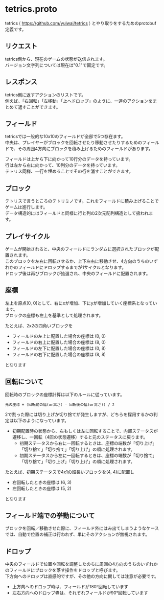 tetrics.proto
====

tetrics ( https://github.com/yuiwai/tetrics ) とやり取りをするためのprotobuf定義です。

## リクエスト

tetrics側から、現在のゲームの状態が送信されます。  
バージョン文字列については現在は"0.1"で固定です。

## レスポンス

tetrics側に返すアクションのリストです。  
例えば、「右回転」「左移動」「上へドロップ」のように、一連のアクションをまとめて返すことができます。


## フィールド

tetricsでは一般的な10x10のフィールドが全部で5つ存在ます。  
中央は、プレイヤーがブロックを回転させたり移動させたりするためのフィールドで、その周囲4方向にブロックを積み上げるためのフィールドがあります。  

フィールドは上から下に向かって10行分のデータを持っています。  
行は左から右に向かって、10列分のデータを持っています。  
テトリス同様、一行を埋めることでその行を消すことができます。

## ブロック

テトリスで言うところのテトリミノです。これをフィールドに積み上げることでゲームは進行します。  
データ構造的にはフィールドと同様に行と列の2次元配列構造として扱われます。

## プレイサイクル

ゲームが開始されると、中央のフィールドにランダムに選択されたブロックが配置されます。  
このブロックを左右に回転させるか、上下左右に移動させ、4方向のうちのいずれかのフィールドにドロップするまでが1サイクルとなります。  
ドロップ後は再びブロックが抽選され、中央のフィールドに配置されます。

## 座標

左上を原点(0, 0)として、右にxが増加、下にyが増加していく座標系となっています。  
ブロックの座標も左上を基準として処理されます。

たとえば、2x2の四角いブロックを

- フィールドの左上に配置した場合の座標は (0, 0)
- フィールドの右上に配置した場合の座標は (8, 0)
- フィールドの左下に配置した場合の座標は (0, 8)
- フィールドの右下に配置した場合の座標は (8, 8)

となります

## 回転について

回転時のブロックの座標計算は以下のルールに従っています。  

`元の座標 + (回転前の幅(or高さ) - 回転後の幅(or高さ)) / 2`

2で割った際には切り上げか切り捨てが発生しますが、どちらを採用するかの判定は以下のようになっています。

- 初期配置時の状態から、右もしくは左に回転することで、内部ステータスが遷移し、一回転（4回の状態遷移）すると元のステータスに戻ります。
  - 初期ステータスから右に一回転するときは、座標の端数が「切り上げ」「切り捨て」「切り捨て」「切り上げ」の順に処理されます。
  - 初期ステータスから左に一回転するときは、座標の端数が「切り捨て」「切り捨て」「切り上げ」「切り上げ」の順に処理されます。

たとえば、初期ステータスで4x1の細長いブロックを(4, 4)に配置し

- 右回転したときの座標は (6, 3)
- 左回転したときの座標は (5, 2)

となります

## フィールド端での挙動について

ブロックを回転／移動させた際に、フィールド外にはみ出てしまうようなケースでは、自動で位置の補正は行われず、単にそのアクションが無視されます。

## ドロップ

中央のフィールドで位置や回転を調整したのちに周囲の4方向のうちのいずれかのフィールドにブロックを落す操作をドロップと呼びます。  
下方向へのドロップは直感的ですが、その他の方向に関しては注意が必要です。

- 上方向へのドロップ時は、フィールドが180°回転しています
- 左右方向へのドロップ寺は、それぞれフィールドが90°回転しています


